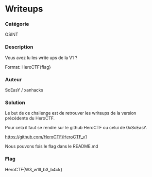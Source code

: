 # Writeups

### Catégorie

OSINT

### Description

Vous avez lu les write ups de la V1 ?

Format: HeroCTF{flag}

### Auteur

SoEasY / xanhacks

### Solution

Le but de ce challenge est de retrouver les writeups de la version précédente du HeroCTF.

Pour cela il faut se rendre sur le github HeroCTF ou celui de 0xSoEasY.

https://github.com/HeroCTF/HeroCTF_v1

Nous pouvons fois le flag dans le README.md

### Flag

HeroCTF{W3_w1ll_b3_b4ck}